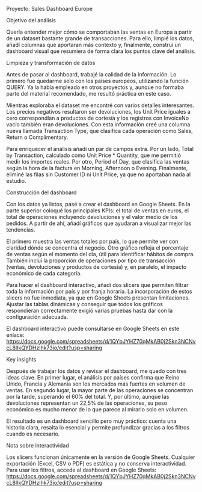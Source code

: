 Proyecto: Sales Dashboard Europe

Objetivo del análisis

Quería entender mejor cómo se comportaban las ventas en Europa a partir de un dataset bastante grande de transacciones. Para ello, limpié los datos, añadí columnas que aportaran más contexto y, finalmente, construí un dashboard visual que resumiera de forma clara los puntos clave del análisis.

Limpieza y transformación de datos

Antes de pasar al dashboard, trabajé la calidad de la información. Lo primero fue quedarme solo con los países europeos, utilizando la función QUERY. Ya la había empleado en otros proyectos y, aunque no formaba parte del material recomendado, me resultó práctica en este caso.

Mientras exploraba el dataset me encontré con varios detalles interesantes. Los precios negativos resultaron ser devoluciones, los Unit Price iguales a cero correspondían a productos de cortesía y los registros con InvoiceNo vacío también eran devoluciones. Con esta información creé una columna nueva llamada Transaction Type, que clasifica cada operación como Sales, Return o Complimentary.

Para enriquecer el análisis añadí un par de campos extra. Por un lado, Total by Transaction, calculado como Unit Price * Quantity, que me permitió medir los importes reales. Por otro, Period of Day, que clasifica las ventas según la hora de la factura en Morning, Afternoon o Evening. Finalmente, eliminé las filas sin Customer ID ni Unit Price, ya que no aportaban nada al estudio.

Construcción del dashboard

Con los datos ya listos, pasé a crear el dashboard en Google Sheets. En la parte superior coloqué los principales KPIs: el total de ventas en euros, el total de operaciones incluyendo devoluciones y el valor medio de los pedidos. A partir de ahí, añadí gráficos que ayudaran a visualizar mejor las tendencias.

El primero muestra las ventas totales por país, lo que permite ver con claridad dónde se concentra el negocio. Otro gráfico refleja el porcentaje de ventas según el momento del día, útil para identificar hábitos de compra. También incluí la proporción de operaciones por tipo de transacción (ventas, devoluciones y productos de cortesía) y, en paralelo, el impacto económico de cada categoría.

Para hacer el dashboard interactivo, añadí dos slicers que permiten filtrar toda la información por país y por franja horaria. La incorporación de estos slicers no fue inmediata, ya que en Google Sheets presentan limitaciones. Ajustar las tablas dinámicas y conseguir que todos los gráficos respondieran correctamente exigió varias pruebas hasta dar con la configuración adecuada.

El dashboard interactivo puede consultarse en Google Sheets en este enlace:
https://docs.google.com/spreadsheets/d/1QYbJYHZ70qMkAB0j2Skn3NCNvcL8IIkQYDHzlhk73io/edit?usp=sharing

Key insights

Después de trabajar los datos y revisar el dashboard, me quedo con tres ideas clave. En primer lugar, el análisis por países confirma que Reino Unido, Francia y Alemania son los mercados más fuertes en volumen de ventas. En segundo lugar, la mayor parte de las operaciones se concentran por la tarde, superando el 60% del total. Y, por último, aunque las devoluciones representan un 22,5% de las operaciones, su peso económico es mucho menor de lo que parece al mirarlo solo en volumen.

El resultado es un dashboard sencillo pero muy práctico: cuenta una historia clara, resalta lo esencial y permite profundizar gracias a los filtros cuando es necesario.

Nota sobre interactividad

Los slicers funcionan únicamente en la versión de Google Sheets. Cualquier exportación (Excel, CSV o PDF) es estática y no conserva interactividad. Para usar los filtros, accede al dashboard en Google Sheets:
https://docs.google.com/spreadsheets/d/1QYbJYHZ70qMkAB0j2Skn3NCNvcL8IIkQYDHzlhk73io/edit?usp=sharing


